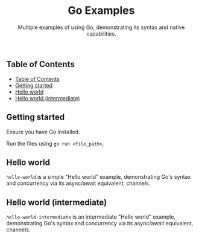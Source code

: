 <h1 align="center">Go Examples</h1>
<p align="center">Multiple examples of using Go, demonstrating its syntax and native capabilities.</p>
<br />

## Table of Contents
- [Table of Contents](#table-of-contents)
- [Getting started](#getting-started)
- [Hello world](#hello-world)
- [Hello world (intermediate)](#hello-world-intermediate)

## Getting started

Ensure you have Go installed.

Run the files using `go run <file_path>`.

## Hello world

`hello-world` is a simple "Hello world" example, demonstrating Go's syntax and concurrency via its async/await equivalent, channels.

## Hello world (intermediate)

`hello-world-intermediate` is an intermediate "Hello world" example, demonstrating Go's syntax and concurrency via its async/await equivalent, channels.
